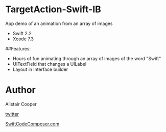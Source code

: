 # TargetAction-Swift-IB
App demo of an animation from an array of images 

- Swift 2.2
- Xcode 7.3

##Features:
+ Hours of fun animating through an array of images of the word "Swift"
+ UITextField that changes a UILabel 
+ Layout in interface builder 

# Author
Alistair Cooper

[twitter](https://www.twitter.com/swiftcomposer.com)

[SwiftCodeComposer.com](https://www.swiftcodecomposer.com)

